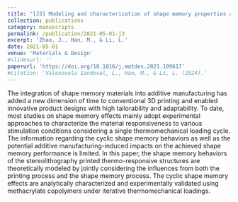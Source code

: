 ```yaml
---
title: "[J3] Modeling and characterization of shape memory properties and decays for 4D printed parts using stereolithography"
collection: publications
category: manuscripts
permalink: /publication/2021-05-01-j3
excerpt: 'Zhao, J., Han, M., & Li, L.'
date: 2021-05-01
venue: 'Materials & Design'
#slidesurl: ''
paperurl: 'https://doi.org/10.1016/j.matdes.2021.109617'
#citation: 'Valenzuela Sandoval, L., Han, M., & Li, L. (2024).'
---
```


The integration of shape memory materials into additive manufacturing has added a new dimension of time to conventional 3D printing and enabled innovative product designs with high tailorability and adaptability. To date, most studies on shape memory effects mainly adopt experimental approaches to characterize the material responsiveness to various stimulation conditions considering a single thermomechanical loading cycle. The information regarding the cyclic shape memory behaviors as well as the potential additive manufacturing-induced impacts on the achieved shape memory performance is limited. In this paper, the shape memory behaviors of the stereolithography printed thermo-responsive structures are theoretically modeled by jointly considering the influences from both the printing process and the shape memory process. The cyclic shape memory effects are analytically characterized and experimentally validated using methacrylate copolymers under iterative thermomechanical loadings.